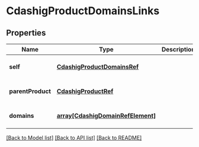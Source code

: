 # CdashigProductDomainsLinks

## Properties
Name | Type | Description | Notes
------------ | ------------- | ------------- | -------------
**self** | [**CdashigProductDomainsRef**](CdashigProductDomainsRef.md) |  | [optional] [default to null]
**parentProduct** | [**CdashigProductRef**](CdashigProductRef.md) |  | [optional] [default to null]
**domains** | [**array[CdashigDomainRefElement]**](CdashigDomainRefElement.md) |  | [optional] [default to null]

[[Back to Model list]](../README.md#documentation-for-models) [[Back to API list]](../README.md#documentation-for-api-endpoints) [[Back to README]](../README.md)



